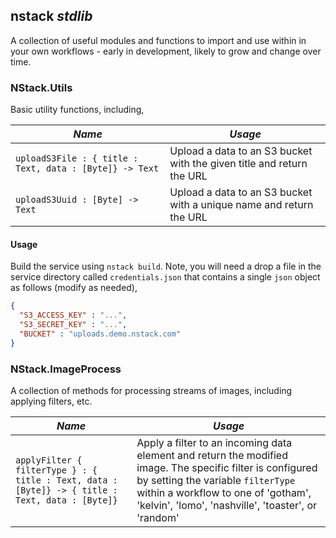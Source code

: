 ## nstack _stdlib_

A collection of useful modules and functions to import and use within in your own workflows - early in development, likely to grow and change over time.

### NStack.Utils

Basic utility functions, including,

| *Name* | *Usage* |
|--------|---------|
| ```uploadS3File : { title : Text, data : [Byte]} -> Text``` | Upload a data to an S3 bucket with the given title and return the URL |
| ```uploadS3Uuid : [Byte] -> Text``` | Upload a data to an S3 bucket with a unique name and return the URL |

#### Usage

Build the service using `nstack build`. Note, you will need a drop a file in the service directory called `credentials.json` that contains a single `json` object as follows (modify as needed),

```json
{
  "S3_ACCESS_KEY" : "...",
  "S3_SECRET_KEY" : "...",
  "BUCKET" : "uploads.demo.nstack.com"
}
```

### NStack.ImageProcess

A collection of methods for processing streams of images, including applying filters, etc.


| *Name* | *Usage* |
|--------|---------|
| ```applyFilter { filterType } : { title : Text, data : [Byte]} -> { title : Text, data : [Byte]}``` | Apply a filter to an incoming data element and return the modified image. The specific filter is configured by setting the variable `filterType` within a workflow to one of 'gotham', 'kelvin', 'lomo', 'nashville', 'toaster', or 'random' |



